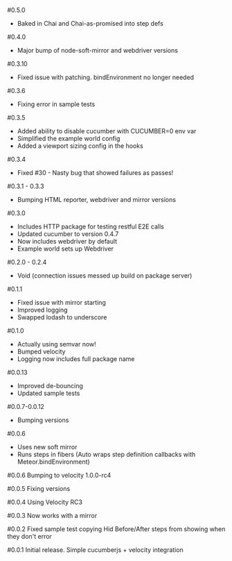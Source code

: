 #0.5.0

* Baked in Chai and Chai-as-promised into step defs

#0.4.0

* Major bump of node-soft-mirror and webdriver versions

#0.3.10

* Fixed issue with patching. bindEnvironment no longer needed

#0.3.6

* Fixing error in sample tests

#0.3.5

* Added ability to disable cucumber with CUCUMBER=0 env var
* Simplified the example world config
* Added a viewport sizing config in the hooks

#0.3.4

* Fixed #30 - Nasty bug that showed failures as passes!

#0.3.1 - 0.3.3

* Bumping HTML reporter, webdriver and mirror versions

#0.3.0

* Includes HTTP package for testing restful E2E calls
* Updated cucumber to version 0.4.7
* Now includes webdriver by default
* Example world sets up Webdriver

#0.2.0 - 0.2.4

* Void (connection issues messed up build on package server)

#0.1.1

* Fixed issue with mirror starting
* Improved logging
* Swapped lodash to underscore

#0.1.0

* Actually using semvar now!
* Bumped velocity
* Logging now includes full package name

#0.0.13

* Improved de-bouncing
* Updated sample tests

#0.0.7-0.0.12
* Bumping versions

#0.0.6
* Uses new soft mirror
* Runs steps in fibers (Auto wraps step definition callbacks with Meteor.bindEnvironment)

#0.0.6
Bumping to velocity 1.0.0-rc4

#0.0.5
Fixing versions

#0.0.4
Using Velocity RC3

#0.0.3
Now works with a mirror

#0.0.2
Fixed sample test copying
Hid Before/After steps from showing when they don't error

#0.0.1
Initial release. Simple cucumberjs + velocity integration